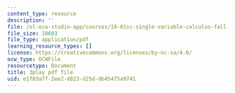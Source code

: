 ```yaml
---
content_type: resource
description: ''
file: /ol-ocw-studio-app/courses/18-01sc-single-variable-calculus-fall-2010/e1f03a7f2ee2d823d25ddb45475a9741_19x213y_uk4.pdf
file_size: 18603
file_type: application/pdf
learning_resource_types: []
license: https://creativecommons.org/licenses/by-nc-sa/4.0/
ocw_type: OCWFile
resourcetype: Document
title: 3play pdf file
uid: e1f03a7f-2ee2-d823-d25d-db45475a9741
---
```

